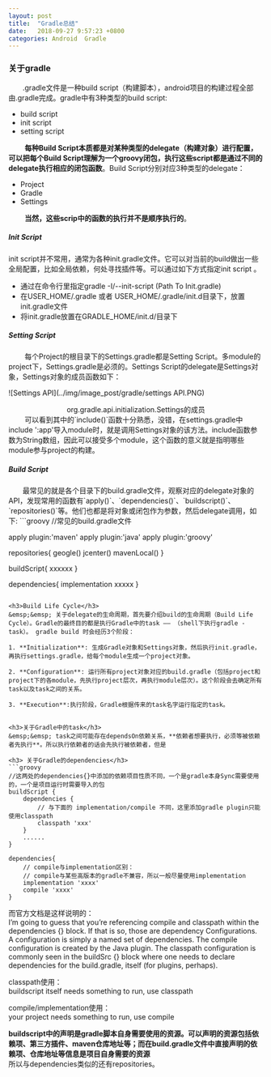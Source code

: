```yaml
---
layout: post
title:  "Gradle总结"
date:   2018-09-27 9:57:23 +0800
categories: Android  Gradle
---
```


<h3>关于gradle</h3>
&emsp;&emsp;.gradle文件是一种build script（构建脚本），android项目的构建过程全部由.gradle完成。gradle中有3种类型的build script: 

- build script
- init script
- setting script  

&emsp;&emsp; **每种Build Script本质都是对某种类型的delegate（构建对象）进行配置，可以把每个Build Script理解为一个groovy闭包，执行这些script都是通过不同的delegate执行相应的闭包函数**。Build Script分别对应3种类型的delegate：  

- Project
- Gradle
- Settings

&emsp;&emsp; **当然，这些scrip中的函数的执行并不是顺序执行的**。

<h5>Init Script</h5>
init script并不常用，通常为各种init.gradle文件。它可以对当前的build做出一些全局配置，比如全局依赖，何处寻找插件等。可以通过如下方式指定init script  。

- 通过在命令行里指定gradle -I/--init-script  (Path  To Init.gradle)
- 在USER_HOME/.gradle 或者 USER_HOME/.gradle/init.d目录下，放置init.gradle文件
- 将init.gradle放置在GRADLE_HOME/init.d/目录下  


<h5> Setting Script</h5>
&emsp;&emsp; 每个Project的根目录下的Settings.gradle都是Setting Script。多module的project下，Settings.gradle是必须的。Settings Script的delegate是Settings对象，Settings对象的成员函数如下：

![Settings API](../img/image_post/gradle/settings API.PNG)
<center>org.gradle.api.initialization.Settings的成员</center>
&emsp;&emsp; 可以看到其中的`include()`函数十分熟悉，没错，在settings.gradle中include ':app'导入module时，就是调用Settings对象的该方法。include函数参数为String数组，因此可以接受多个module，这个函数的意义就是指明哪些module参与project的构建。  
<h5>Build Script</h5>
&emsp;&emsp;最常见的就是各个目录下的build.gradle文件，观察对应的delegate对象的API，发现常用的函数有`apply()`、`dependencies()`、`buildscript()`、`repositories()`等。他们也都是将对象或闭包作为参数，然后delegate调用，如下:
```groovy
//常见的build.gradle文件

apply plugin:'maven'
apply plugin:'java'
apply plugin:'groovy'

repositories{
    geogle()
    jcenter()
    mavenLocal()
}

buildScript{
    xxxxxx
}

dependencies{
    implementation xxxxx
}
```

<h3>Build Life Cycle</h3>
&emsp;&emsp; 关于delegate的生命周期，首先要介绍build的生命周期（Build Life Cycle）。Gradle的最终目的都是执行Gradle中的task —— （shell下执行gradle -task）。 gradle build 时会经历3个阶段：  

1. **Initialization**: 生成Gradle对象和Settings对象，然后执行init.gradle，再执行settings.gradle，给每个module生成一个project对象。

2. **Configuration**: 运行所有project对象对应的build.gradle（包括project和project下的各module，先执行project层次，再执行module层次）。这个阶段会去确定所有task以及task之间的关系。

3. **Execution**:执行阶段，Gradle根据传来的task名字运行指定的task。  


<h3>关于Gradle中的task</h3>  
&emsp;&emsp; task之间可能存在dependsOn依赖关系，**依赖者想要执行，必须等被依赖者先执行**。所以执行依赖者的话会先执行被依赖者，但是

<h3> 关于Gradle的dependencies</h3>  
```groovy
//这两处的dependencies{}中添加的依赖项目性质不同，一个是gradle本身Sync需要使用的，一个是项目运行时需要导入的包
buildScript {
    dependencies {
        // 与下面的 implementation/compile 不同，这里添加gradle plugin只能使用classpath
        classpath 'xxx'
    }
    ......
}

dependencies{
    // compile与implementation区别：
    // compile与某些高版本的gradle不兼容，所以一般尽量使用implementation
    implementation 'xxxx'
    compile 'xxxx'
}
```

而官方文档是这样说明的：  
I’m going to guess that you’re referencing compile and classpath within the dependencies {} block. If that is so, those are dependency Configurations. A configuration is simply a named set of dependencies. The compile configuration is created by the Java plugin. The classpath configuration is commonly seen in the buildSrc {} block where one needs to declare dependencies for the build.gradle, itself (for plugins, perhaps).


classpath使用：  
buildscript itself needs something to run, use classpath 

compile/implementation使用：  
your project needs something to run, use compile  

**buildscript中的声明是gradle脚本自身需要使用的资源。可以声明的资源包括依赖项、第三方插件、maven仓库地址等；而在build.gradle文件中直接声明的依赖项、仓库地址等信息是项目自身需要的资源**  
所以与dependencies类似的还有repositories。